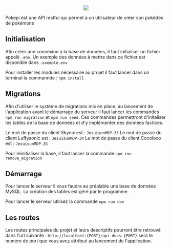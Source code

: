<div align="center">
    <img src="https://github.com/SkynixFr/PokePI/assets/pokepi.png alt="Pokepi">
</div>

Pokepi est une API restful qui permet à un utilisateur de créer son pokédex de pokémons

## Initialisation

Afin créer une connexion à la base de données, il faut initialiser un fichier appelé `.env`. Un exemple des données à mettre dans ce fichier est disponible dans `.exemple.env`

Pour installer les modules nécessaire au projet il faut lancer dans un terminal la commannde : `npm install`

## Migrations

Afin d'utiliser le système de migrations mis en place, au lancement de l'application avant le démarrage du serveur il faut lancer les commandes `npm run migration` et `npm run seed`. Ces commandes permettront d'initaliser les tables de la base de données et d'y implémenter des données factices.

Le mot de passe du client Skynix est : `JesuisunMDP-33`
Le mot de passe du client Luffysonic est : `JesuisunMDP-34`
Le mot de passe du client Cocoloco est : `JesuisunMDP-35`

Pour réinitialiser la base, il faut lancer la commande `npm run remove_migration`

## Démarrage

Pour lancer le serveur il vous faudra au préalable une base de données MySQL. La création des tables est géré par le programme.

Pour lancer le serveur utilisez la commande `npm run dev`

## Les routes

Les routes principales du projet et leurs descriptifs pourront être retrouvé dans l'url suivante : `http://localhost:{PORT}/api-docs`. `{PORT}` sera le numéro de port que vous avez attribué au lancement de l'application.